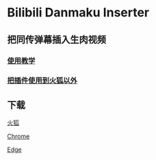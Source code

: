 # Bilibili Danmaku Inserter 

## 把同传弹幕插入生肉视频 

### [使用教学](https://github.com/eric2788/bilibili-danmaku-inserter/wiki)



### [把插件使用到火狐以外](https://github.com/eric2788/bilibili-jimaku-filter#-%E6%8A%8A%E6%9C%AC%E6%8F%92%E4%BB%B6%E4%BD%BF%E7%94%A8%E5%88%B0chrome)



## 下载

[火狐](https://github.com/eric2788/bilibili-danmaku-inserter/releases)

[Chrome](https://chrome.google.com/webstore/detail/bmgjnpnoikglngkbkfhkbghkgjhhogca)

[Edge](https://microsoftedge.microsoft.com/addons/detail/ofboikhickhjhmfkaojahdlfflcknoob)